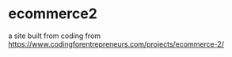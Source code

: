 # ecommerce2

a site built from coding from https://www.codingforentrepreneurs.com/projects/ecommerce-2/
